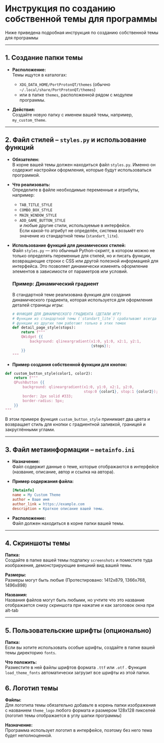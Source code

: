 # Инструкция по созданию собственной темы для программы

Ниже приведена подробная инструкция по созданию собственной темы для программы

---

## 1. Создание папки темы

- **Расположение:**  
  Темы ищутся в каталогах:
  - `XDG_DATA_HOME/PortProtonQT/themes` (обычно `~/.local/share/PortProtonQT/themes`)
  - или в папке `themes`, расположенной рядом с модулем программы.

- **Действия:**  
  Создайте новую папку с именем вашей темы, например, `my_custom_theme`.

---

## 2. Файл стилей – `styles.py` и использование функций

- **Обязателен:**  
  В корне вашей темы должен находиться файл `styles.py`. Именно он содержит настройки оформления, которые будут использоваться программой.

- **Что реализовать:**  
  Определите в файле необходимые переменные и атрибуты, например:
  - `TAB_TITLE_STYLE`
  - `COMBO_BOX_STYLE`
  - `MAIN_WINDOW_STYLE`
  - `ADD_GAME_BUTTON_STYLE`  
  и любые другие стили, используемые в интерфейсе.  
  Если какой-то атрибут не определён, система возьмёт его значение из стандартной темы (`standart_lite`).

- **Использование функций для динамических стилей:**  
  Файл `styles.py` — это обычный Python-скрипт, в котором можно не только определять переменные для стилей, но и писать функции, возвращающие строки с CSS или другой полезной информацией для интерфейса. Это позволяет динамически изменять оформление элементов в зависимости от параметров или условий.

  ### Пример: Динамический градиент

  В стандартной теме реализована функция для создания динамического градиента, которая используется для оформления деталей страницы игры:

  ```python
  # ФУНКЦИЯ ДЛЯ ДИНАМИЧЕСКОГО ГРАДИЕНТА (ДЕТАЛИ ИГР)
  # Функции из стандартной темы (`standart_lite`) срабатывают всегда вне зависимости от выбранной темы,
  # функции из других тем работают только в этих темах
  def detail_page_style(stops):
      return f"""
      QWidget {{
          background: qlineargradient(x1:0, y1:0, x2:1, y2:1,
                                      {stops});
      }}
  """
  ```
 
- **Пример создания собственной функции для кнопок:**  

```python
def custom_button_style(color1, color2):
    return f"""
    QPushButton {{
        background: qlineargradient(x1:0, y1:0, x2:1, y2:0,
                                    stop:0 {color1}, stop:1 {color2});
        border: 2px solid #333;
        border-radius: 5px;
    }}
"""
```

В этом примере функция `custom_button_style` принимает два цвета и возвращает стиль для кнопки с градиентной заливкой, границей и закруглёнными углами.

---

## 3. Файл метаинформации – `metainfo.ini`

- **Назначение:**  
  Файл содержит данные о теме, которые отображаются в интерфейсе (название, описание, автор и ссылка на автора).

- **Пример содержания файла:**

  ```ini
  [Metainfo]
  name = My Custom Theme
  author = Ваше имя
  author_link = https://example.com
  description = Краткое описание вашей темы.
  ```

- **Расположение:**  
   Файл должен находиться в корне папки вашей темы.
   
---

## 4. Скриншоты темы

**Папка:**  
Создайте в папке вашей темы подпапку `screenshots` и поместите туда изображения, демонстрирующие внешний вид вашей темы.

**Размеры:**  
Размеры могут быть любые (Протестировано: 1412x879, 1366x768, 1496x898)

**Названия:**  
Названия файлов могут быть любыми, но учтите что это название отображается снизу скриншота при нажатие и как заголовок окна при alt-tab

---

## 5. Пользовательские шрифты (опционально)

**Папка:**  
Если вы хотите использовать особые шрифты, создайте в папке вашей темы директорию `fonts`.

**Что положить:**  
Разместите в ней файлы шрифтов формата `.ttf` или `.otf` . Функция `load_theme_fonts` автоматически загрузит все шрифты из этой папки.

## 6. Логотип темы

**Файлы:**  
Для логотипа темы обязательно добавьте в корень папки изображения с названием `theme_logo` любого формата и размером 128x128 пикселей (логотип темы отображается в углу шапки программы)

**Назначение:**  
Программа использует логотип в интерфейсе, поэтому без него тема будет неполноценной.
